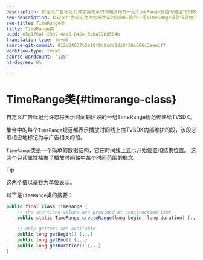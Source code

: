 ```yaml
---
description: 自定义广告标记允许您将表示时间轴区段的一组TimeRange规范传递给TVSDK。
seo-description: 自定义广告标记允许您将表示时间轴区段的一组TimeRange规范传递给TVSDK。
seo-title: TimeRange类
title: TimeRange类
uuid: e5a176af-29b9-4aa6-848e-5aba7988584b
translation-type: tm+mt
source-git-commit: 812d04037c3b18f8d8cdd0d18430c686c3eee1ff
workflow-type: tm+mt
source-wordcount: '135'
ht-degree: 0%

---
```



# TimeRange类{#timerange-class}

自定义广告标记允许您将表示时间轴区段的一组TimeRange规范传递给TVSDK。

<!--<a id="section_42EB6D62627A424ABA250E3246EFEFC3"></a>-->

集合中的每个`TimeRange`规范都表示播放时间线上由TVSDK内部维护的段，该段必须相应地标记为与广告相关的段。

`TimeRange`类是一个简单的数据结构，它在时间线上显示开始位置和结束位置。 这两个只读属性抽象了播放时间轴中某个时间范围的概念。

>[!TIP]
>
>这两个值以毫秒为单位表示。

以下是`TimeRange`类的摘要：

```java
public final class TimeRange {
    // the start/end values are provided at construction time
    public static TimeRange createRange(long begin, long duration) {...} 

    // only getters are available
    public long getBegin() {...} 
    public long getEnd() {...} 
    public long getDuration() {...}
}
```

